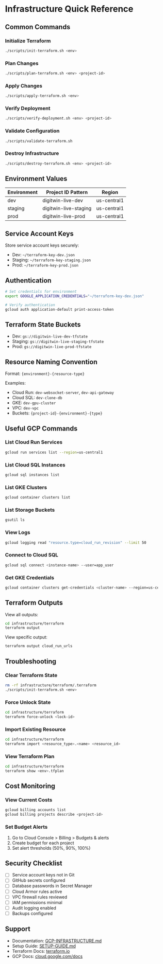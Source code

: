 # Infrastructure Quick Reference

## Common Commands

### Initialize Terraform

```bash
./scripts/init-terraform.sh <env>
```

### Plan Changes

```bash
./scripts/plan-terraform.sh <env> <project-id>
```

### Apply Changes

```bash
./scripts/apply-terraform.sh <env>
```

### Verify Deployment

```bash
./scripts/verify-deployment.sh <env> <project-id>
```

### Validate Configuration

```bash
./scripts/validate-terraform.sh
```

### Destroy Infrastructure

```bash
./scripts/destroy-terraform.sh <env> <project-id>
```

## Environment Values

| Environment | Project ID Pattern    | Region      |
| ----------- | --------------------- | ----------- |
| dev         | digitwin-live-dev     | us-central1 |
| staging     | digitwin-live-staging | us-central1 |
| prod        | digitwin-live-prod    | us-central1 |

## Service Account Keys

Store service account keys securely:

- Dev: `~/terraform-key-dev.json`
- Staging: `~/terraform-key-staging.json`
- Prod: `~/terraform-key-prod.json`

## Authentication

```bash
# Set credentials for environment
export GOOGLE_APPLICATION_CREDENTIALS="~/terraform-key-dev.json"

# Verify authentication
gcloud auth application-default print-access-token
```

## Terraform State Buckets

- Dev: `gs://digitwin-live-dev-tfstate`
- Staging: `gs://digitwin-live-staging-tfstate`
- Prod: `gs://digitwin-live-prod-tfstate`

## Resource Naming Convention

Format: `{environment}-{resource-type}`

Examples:

- Cloud Run: `dev-websocket-server`, `dev-api-gateway`
- Cloud SQL: `dev-clone-db`
- GKE: `dev-gpu-cluster`
- VPC: `dev-vpc`
- Buckets: `{project-id}-{environment}-{type}`

## Useful GCP Commands

### List Cloud Run Services

```bash
gcloud run services list --region=us-central1
```

### List Cloud SQL Instances

```bash
gcloud sql instances list
```

### List GKE Clusters

```bash
gcloud container clusters list
```

### List Storage Buckets

```bash
gsutil ls
```

### View Logs

```bash
gcloud logging read "resource.type=cloud_run_revision" --limit 50
```

### Connect to Cloud SQL

```bash
gcloud sql connect <instance-name> --user=app_user
```

### Get GKE Credentials

```bash
gcloud container clusters get-credentials <cluster-name> --region=us-central1
```

## Terraform Outputs

View all outputs:

```bash
cd infrastructure/terraform
terraform output
```

View specific output:

```bash
terraform output cloud_run_urls
```

## Troubleshooting

### Clear Terraform State

```bash
rm -rf infrastructure/terraform/.terraform
./scripts/init-terraform.sh <env>
```

### Force Unlock State

```bash
cd infrastructure/terraform
terraform force-unlock <lock-id>
```

### Import Existing Resource

```bash
cd infrastructure/terraform
terraform import <resource_type>.<name> <resource_id>
```

### View Terraform Plan

```bash
cd infrastructure/terraform
terraform show <env>.tfplan
```

## Cost Monitoring

### View Current Costs

```bash
gcloud billing accounts list
gcloud billing projects describe <project-id>
```

### Set Budget Alerts

1. Go to Cloud Console > Billing > Budgets & alerts
2. Create budget for each project
3. Set alert thresholds (50%, 90%, 100%)

## Security Checklist

- [ ] Service account keys not in Git
- [ ] GitHub secrets configured
- [ ] Database passwords in Secret Manager
- [ ] Cloud Armor rules active
- [ ] VPC firewall rules reviewed
- [ ] IAM permissions minimal
- [ ] Audit logging enabled
- [ ] Backups configured

## Support

- Documentation: [GCP-INFRASTRUCTURE.md](../docs/GCP-INFRASTRUCTURE.md)
- Setup Guide: [SETUP-GUIDE.md](./SETUP-GUIDE.md)
- Terraform Docs: [terraform.io](https://www.terraform.io/docs)
- GCP Docs: [cloud.google.com/docs](https://cloud.google.com/docs)
